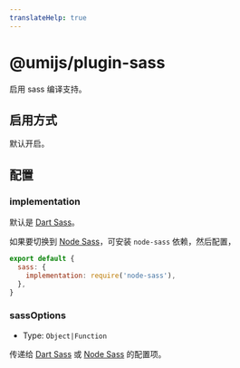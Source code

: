 ```yaml
---
translateHelp: true
---
```


# @umijs/plugin-sass


启用 sass 编译支持。

## 启用方式

默认开启。

## 配置

### implementation

默认是 [Dart Sass](https://sass-lang.com/dart-sass)。

如果要切换到 [Node Sass](https://github.com/sass/node-sass)，可安装 `node-sass` 依赖，然后配置，

```js
export default {
  sass: {
    implementation: require('node-sass'),
  },
}
```

### sassOptions

* Type: `Object|Function`

传递给 [Dart Sass](https://github.com/sass/dart-sass#javascript-api) 或 [Node Sass](https://github.com/sass/node-sass/#options) 的配置项。
